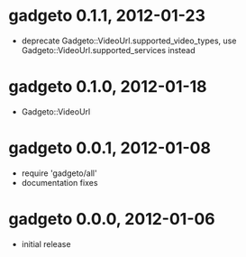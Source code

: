 # gadgeto 0.1.1, 2012-01-23

 * deprecate Gadgeto::VideoUrl.supported_video_types,
   use Gadgeto::VideoUrl.supported_services instead

# gadgeto 0.1.0, 2012-01-18

 * Gadgeto::VideoUrl

# gadgeto 0.0.1, 2012-01-08

 * require 'gadgeto/all'
 * documentation fixes

# gadgeto 0.0.0, 2012-01-06

 * initial release
